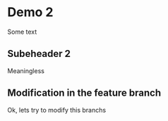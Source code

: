 # Demo 2  
Some text  
## Subeheader 2
Meaningless
## Modification in the feature branch  
Ok, lets try to modify this branchs